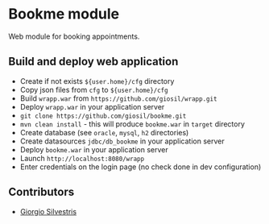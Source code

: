 # Bookme module

Web module for booking appointments.

## Build and deploy web application 

- Create if not exists `${user.home}/cfg` directory
- Copy json files from `cfg` to `${user.home}/cfg`
- Build `wrapp.war` from `https://github.com/giosil/wrapp.git`
- Deploy `wrapp.war` in your application server
- `git clone https://github.com/giosil/bookme.git` 
- `mvn clean install` - this will produce `bookme.war` in `target` directory
- Create database (see `oracle`, `mysql`, `h2` directories)
- Create datasources `jdbc/db_bookme` in your application server
- Deploy `bookme.war` in your application server
- Launch `http://localhost:8080/wrapp` 
- Enter credentials on the login page (no check done in dev configuration)

## Contributors

* [Giorgio Silvestris](https://github.com/giosil)
